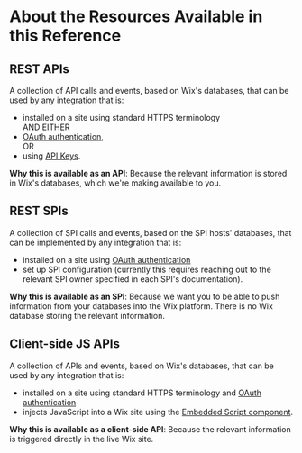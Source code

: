 # About the Resources Available in this Reference


## REST APIs 
A collection of API calls and events, based on Wix's databases, that can be used by any integration that is:
- installed on a site using standard HTTPS terminology   
AND EITHER
- [OAuth authentication](https://dev.wix.com/api/rest/getting-started/authentication),  
OR
- using [API Keys]().  

**Why this is available as an API**: Because the relevant information is stored in Wix's databases, which we're making available to you.

## REST SPIs 
A collection of SPI calls and events, based on the SPI hosts' databases, that can be implemented by any integration that is:
 - installed on a site using [OAuth authentication](https://dev.wix.com/api/rest/getting-started/authentication) 
 - set up SPI configuration (currently this requires reaching out to the relevant SPI owner specified in each SPI's documentation).  

**Why this is available as an SPI**: Because we want you to be able to push information from your databases into the Wix platform. There is no Wix database storing the relevant information. 

## Client-side JS APIs
A collection of APIs and events, based on Wix's databases, that can be used by any integration that is:
- installed on a site using standard HTTPS terminology and [OAuth authentication](https://dev.wix.com/api/rest/getting-started/authentication) 
- injects JavaScript into a Wix site using the [Embedded Script component](https://devforum.wix.com/en/article/about-embedded-script-components).  

**Why this is available as a client-side API**: Because the relevant information is triggered directly in the live Wix site.
